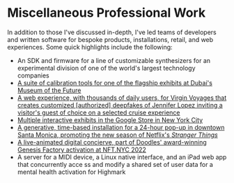 # Miscellaneous Professional Work

In addition to those I've discussed in-depth, I've led teams of developers and written software for bespoke products, installations, retail, and web experiences. Some quick highlights include the following:

- An SDK and firmware for a line of customizable synthesizers for an experimental division of one of the world's largest technology companies
- [A suite of calibration tools for one of the flagship exhibits at Dubai's Museum of the Future](https://www.deeplocal.com/museum-of-the-future-al-waha)
- [A web experience, with thousands of daily users, for Virgin Voyages that creates customized \[authorized\] deepfakes of Jennifer Lopez inviting a visitor's guest of choice on a selected cruise experience](https://www.deeplocal.com/jen-ai)
- [Multiple interactive exhibits in the Google Store in New York City](https://www.deeplocal.com/google-store-chelsea)
- [A generative, time-based installation for a 24-hour pop-up in downtown Santa Monica, promoting the new season of Netflix's *Stranger Things*](https://www.deeplocal.com/netflix-stranger-things-clock)
- [A live-animated digital concierve, part of Doodles' award-winning Genesis Factory activation at NFT.NYC 2022](https://www.deeplocal.com/doodles-nftnyc)
- A server for a MIDI device, a Linux native interface, and an iPad web app that concurrently acce
ss and modify a shared set of user data for a mental health activation for Highmark
